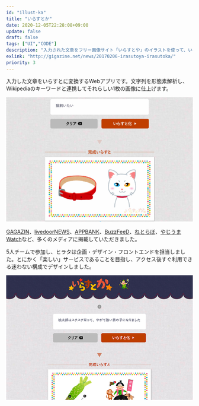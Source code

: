 ```yaml
---
id: "illust-ka"
title: "いらすとか"
date: 2020-12-05T22:28:08+09:00
update: false
draft: false
tags: ["UI","CODE"]
description: "入力された文章をフリー画像サイト「いらすとや」のイラストを使って、いらすとで表現してくれるサービス。Yahoo!開催の日本最大規模のハッカソン：HackDay優秀賞作品。"
exlink: "http://gigazine.net/news/20170206-irasutoya-irasutoka/"
priority: 3
---
```


入力した文章をいらすとに変換するWebアプリです。文字列を形態素解析し、Wikipediaのキーワードと連携してそれらしい1枚の画像に仕上げます。

![スクリーンショット](ss1.jpg)

[GAGAZIN](http://gigazine.net/news/20170206-irasutoya-irasutoka/)、[livedoorNEWS](http://news.livedoor.com/article/detail/12638328/)、[APPBANK](http://www.appbank.net/2017/02/06/iphone-news/1308841.php)、[BuzzFeeD](https://www.buzzfeed.com/akikochino/irasutoka?utm_term=.qsVLx58j8#.hqond64G4)、[ねとらぼ](https://nlab.itmedia.co.jp/nl/articles/1702/07/news092.html)、[やじうまWatch](https://internet.watch.impress.co.jp/docs/yajiuma/1042606.html)など、多くのメディアに掲載していただきました。

5人チームで参加し、ヒラタは企画・デザイン・フロントエンドを担当しました。とにかく「楽しい」サービスであることを目指し、アクセス後すぐ利用できる迷わない構成でデザインしました。

![スクリーンショット](ss2.jpg)
